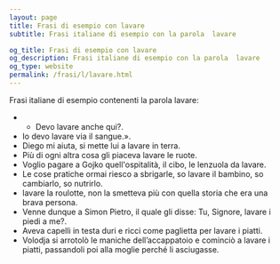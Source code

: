 ```yaml
---
layout: page
title: Frasi di esempio con lavare 
subtitle: Frasi italiane di esempio con la parola  lavare

og_title: Frasi di esempio con lavare 
og_description: Frasi italiane di esempio con la parola  lavare
og_type: website
permalink: /frasi/l/lavare.html
---
```


Frasi italiane di esempio contenenti la parola lavare:


- - Devo lavare anche qui?.
- Io devo lavare via il sangue.».
- Diego mi aiuta, si mette lui a lavare in terra.
- Più di ogni altra cosa gli piaceva lavare le ruote.
- Voglio pagare a Gojko quell'ospitalità, il cibo, le lenzuola da lavare.
- Le cose pratiche ormai riesco a sbrigarle, so lavare il bambino, so cambiarlo, so nutrirlo.
- lavare la roulotte, non la smetteva più con quella storia che era una brava persona.
- Venne dunque a Simon Pietro, il quale gli disse: Tu, Signore, lavare i piedi a me?.
- Aveva capelli in testa duri e ricci come paglietta per lavare i piatti.
- Volodja si arrotolò le maniche dell’accappatoio e cominciò a lavare i piatti, passandoli poi alla moglie perché li asciugasse.
